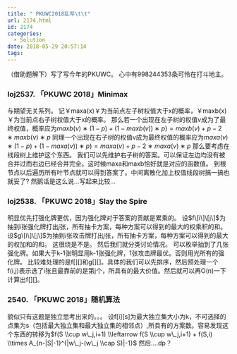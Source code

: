 ```yaml
---
title: " PKUWC2018乱写\t\t"
url: 2174.html
id: 2174
categories:
  - Solution
date: 2018-05-29 20:57:14
tags:
---
```


（借助题解下）写了写今年的PKUWC。 心中有998244353条可怜在打斗地主。

### loj2537. 「PKUWC 2018」Minimax

与期望无关系列。 记￥maxa(x)￥为当前点左子树权值大于x的概率，￥maxb(x)￥为当前点右子树权值大于x的概率。 那么若一个出现在左子树的权值v成为了最终权值，概率应为$maxb(v)∗(1−p)+(1−maxb(v))∗p)=maxb(v)+p−2∗maxb(v)∗p$ 同理一个出现在右子树的权值v成为最终权值的概率应为$maxa(v)∗(1−p)+(1−maxa(v))∗p)=maxa(v)+p−2∗maxa(v)∗p$ 那么要考虑在线段树上维护这个东西。 我们可以先维护右子树的答案。可以保证左边均没有被合并过而右边已经合并完全。这时候maxa和maxb恰好就是对应的函数值。 到根节点以后遍历所有叶节点就可以得到答案了。中间离散化加上权值线段树搞一搞也就妥了? 然鹅话是这么说...写起来比较...

### loj2538. 「PKUWC 2018」Slay the Spire

明显优先打强化牌更优，因为强化牌对于答案的贡献是累乘的。 设$f\[i\]\[j\]$为抽到$i$张强化牌打出$j$张，所有抽卡方案，每种方案可以得到的最大的权乘积的和。 设$g\[i\]\[j\]$为抽到$i$张攻击牌打出$j$张，所有抽卡方案，每种方案可以得到的最大的权加和的和。 这很绕是不是。 然后我们就分类讨论情况。 可以枚举抽到了几张强化牌。如果大于k-1张明显用k-1张强化牌，1张攻击牌最优。否则用光所有的强化牌。 比较难处理的是f\[\]\[\]和g\[\]\[\]。具体的我们可以先排序，然后预处理一个f(i,j)表示选了i张且最靠前的是第j个，所具有的最大价值。然后就可以再O(n)一下计算出f\[\]\[\]。

### 2540\. 「PKUWC 2018」随机算法

貌似只有这题是独立思考出来的。。。 设f\[i\]\[s\]为最大独立集大小为k，不可选择的点集为s（包括最大独立集和最大独立集的相邻点）,所具有的方案数。容易发现这个东西的转移为$f(S \\cup w\_j,i+1) \\leftarrow f(S \\cup w\_j,i+1) + f(S,i) \\times A_{n-|S|-1}^{|w\_j-(w\_j \\cap S)|-1}$ 然后....dp？